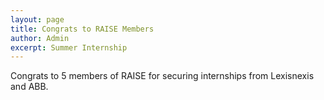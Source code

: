 ```yaml
---
layout: page
title: Congrats to RAISE Members
author: Admin
excerpt: Summer Internship
---
```

Congrats to 5 members of RAISE for securing internships from Lexisnexis and ABB. 
